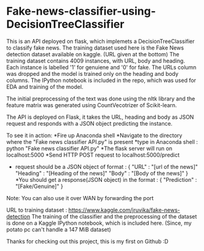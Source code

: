 # Fake-news-classifier-using-DecisionTreeClassifier
This is an API deployed on flask, which implemets a DecisionTreeClassifier to classify fake news.
The training dataset used here is the Fake News detection dataset available on kaggle. (URL given at the bottom)
The training dataset contains 4009 instances, with URL, body and heading. Each instance is labelled '1' for genuiene and '0' for fake.
The URLs column was dropped and the model is trained only on the heading and body columns. The IPython notebook is included in the repo, which was used for EDA and training of the model.

The initial preprocessing of the text was done using the nltk library and the feature matrix was generated using CountVecotrizer of Scikit-learn. 

The API is deployed on Flask, it takes the URL, heading and body as JSON request and responds with a JSON object predicting the instance.

To see it in action:
*Fire up Anaconda shell
*Navigate to the directory where the "Fake news classifier API.py" is present
*type in Anaconda shell : python "Fake news classifier API.py"
*The flask server will run on localhost:5000
*Send HTTP POST request to localhost:5000/predict
* request should be a JSON object of format : {
                                                "URL" : "[url of the news]"
                                                "Heading" : "[Heading of the news]"
                                                "Body" : "[Body of the news]"
                                              }
*You should get a response(JSON object) in the format : {
                                                          "Prediction" : "[Fake/Genuine]"
                                                        }
 
 Note: You can also use it over WAN by forwarding the port
 
 URL to training dataset : https://www.kaggle.com/jruvika/fake-news-detection
 The training of the classifier and the preprocessing of the dataset is done on a Kaggle IPython notebook, which is included here. (Since, my potato pc can't handle a 147 MiB dataset)
 
 Thanks for checking out this project, this is my first on Github :D

